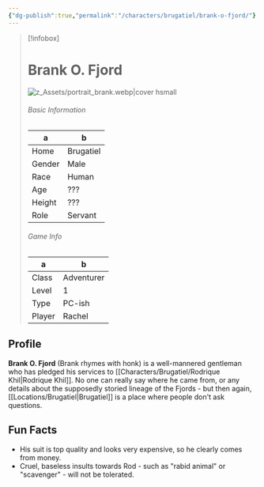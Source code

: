 ```yaml
---
{"dg-publish":true,"permalink":"/characters/brugatiel/brank-o-fjord/"}
---
```



> [!infobox]
> # Brank O. Fjord
> ![z_Assets/portrait_brank.webp|cover hsmall](/img/user/z_Assets/portrait_brank.webp)
> ###### Basic Information
> a | b  |
> ---|---|
> Home | Brugatiel |
> Gender | Male |
> Race | Human |
> Age | ??? |
> Height | ??? |
> Role | Servant |
> ###### Game Info
> a | b  |
> ---|---|
> Class | Adventurer |
> Level | 1 |
> Type | PC-ish |
> Player | Rachel |

## Profile
**Brank O. Fjord** (Brank rhymes with honk) is a well-mannered gentleman who has pledged his services to [[Characters/Brugatiel/Rodrique Khil\|Rodrique Khil]]. No one can really say where he came from, or any details about the supposedly storied lineage of the Fjords - but then again, [[Locations/Brugatiel\|Brugatiel]] is a place where people don't ask questions.

## Fun Facts
- His suit is top quality and looks very expensive, so he clearly comes from money.
- Cruel, baseless insults towards Rod - such as "rabid animal" or "scavenger" - will not be tolerated.